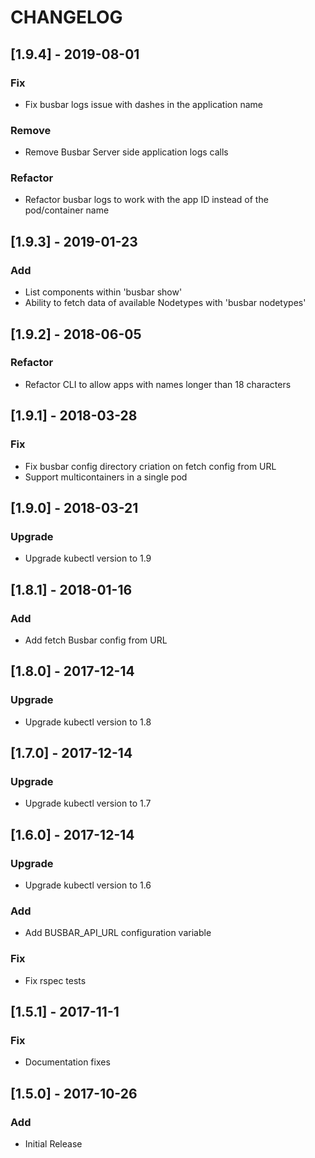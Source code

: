 # CHANGELOG

## [1.9.4] - 2019-08-01
### Fix
- Fix busbar logs issue with dashes in the application name

### Remove
- Remove Busbar Server side application logs calls

### Refactor
- Refactor busbar logs to work with the app ID instead of the pod/container name

## [1.9.3] - 2019-01-23
### Add
- List components within 'busbar show'
- Ability to fetch data of available Nodetypes with 'busbar nodetypes'

## [1.9.2] - 2018-06-05
### Refactor
- Refactor CLI to allow apps with names longer than 18 characters

## [1.9.1] - 2018-03-28
### Fix
- Fix busbar config directory criation on fetch config from URL
- Support multicontainers in a single pod

## [1.9.0] - 2018-03-21
### Upgrade
- Upgrade kubectl version to 1.9

## [1.8.1] - 2018-01-16
### Add
- Add fetch Busbar config from URL

## [1.8.0] - 2017-12-14
### Upgrade
- Upgrade kubectl version to 1.8

## [1.7.0] - 2017-12-14
### Upgrade
- Upgrade kubectl version to 1.7

## [1.6.0] - 2017-12-14
### Upgrade
- Upgrade kubectl version to 1.6

### Add
- Add BUSBAR_API_URL configuration variable

### Fix
- Fix rspec tests

## [1.5.1] - 2017-11-1
### Fix
- Documentation fixes

## [1.5.0] - 2017-10-26
### Add
- Initial Release
